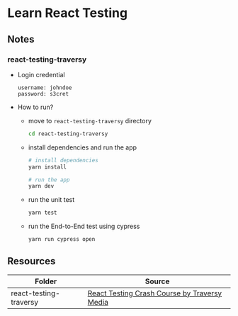 # Learn React Testing

## Notes

### react-testing-traversy

- Login credential

  ```
  username: johndoe
  password: s3cret
  ```

- How to run?

  - move to `react-testing-traversy` directory

    ```bash
    cd react-testing-traversy
    ```

  - install dependencies and run the app

    ```bash
    # install dependencies
    yarn install

    # run the app
    yarn dev
    ```

  - run the unit test

    ```bash
    yarn test
    ```

  - run the End-to-End test using cypress

    ```bash
    yarn run cypress open
    ```

## Resources

| Folder                 | Source                                                                                      |
| ---------------------- | ------------------------------------------------------------------------------------------- |
| react-testing-traversy | [React Testing Crash Course by Traversy Media](https://www.youtube.com/watch?v=OVNjsIto9xM) |
